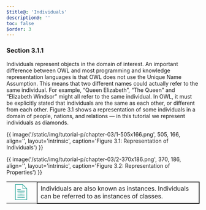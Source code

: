 ```yaml
---
$title@: 'Individuals'
description@: ''
toc: false
$order: 3
---
```


### Section 3.1.1

Individuals represent objects in the domain of interest.
An important difference between OWL and most programming and knowledge representation languages is that OWL does not use the Unique Name Assumption.
This means that two different names could actually refer to the same individual.
For example, “Queen Elizabeth”, “The Queen” and “Elizabeth Windsor” might all refer to the same individual.
In OWL, it must be explicitly stated that individuals are the same as each other, or different from each other.
Figure 3.1 shows a representation of some individuals in a domain of people, nations, and relations — in this tutorial we represent individuals as diamonds.


{{ image('/static/img/tutorial-p/chapter-03/1-505x166.png', 505, 166, align='', layout='intrinsic', caption='Figure 3.1: Representation of Individuals') }}

{{ image('/static/img/tutorial-p/chapter-03/2-370x186.png', 370, 186, align='', layout='intrinsic', caption='Figure 3.2: Representation of Properties') }}

<table><tr>
<td colspan="1" style="border: none;">
<svg version="1.0" xmlns="http://www.w3.org/2000/svg" viewBox="0 0 96 123" height="96" width="123" preserveAspectRatio="xMidYMid meet">
<g transform="translate(0.000000,123.000000) scale(0.100000,-0.100000)" fill="#009485" stroke="#009485">
<path d="M60 620 l0 -510 385 0 385 0 0 373 0 372 -138 138 -137 137 -248 0 -247 0 0 -510z m480 350 l0 -130 130 0 130 0 0 -350 0 -350 -355 0 -355 0 0 480 0 480 225 0 225 0 0 -130z m135 0 l110 -110 -113 0 -112 0 0 110 c0 61 1 110 3 110 1 0 52 -49 112 -110z"/>
<path d="M190 785 c0 -12 20 -15 120 -15 100 0 120 3 120 15 0 13 -20 15 -120 15 -100 0 -120 -2 -120 -15z"/>
<path d="M190 685 c0 -13 35 -15 255 -15 220 0 255 2 255 15 0 13 -35 15 -255 15 -220 0 -255 -2 -255 -15z"/>
<path d="M190 580 c0 -6 92 -10 255 -10 163 0 255 4 255 10 0 6 -92 10 -255 10 -163 0 -255 -4 -255 -10z"/>
<path d="M190 480 c0 -6 92 -10 255 -10 163 0 255 4 255 10 0 6 -92 10 -255 10 -163 0 -255 -4 -255 -10z"/>
<path d="M190 380 c0 -6 92 -10 255 -10 163 0 255 4 255 10 0 6 -92 10 -255 10 -163 0 -255 -4 -255 -10z"/>
<path d="M192 278 c4 -10 66 -14 256 -16 220 -2 252 0 252 13 0 13 -34 15 -256 15 -200 0 -255 -3 -252 -12z"/>
</g>
</svg>
</td>
<td colspan="5" style="border: 2px solid;">
Individuals are also known as instances.
Individuals can be referred to as instances of classes.
</td>
</tr></table>



